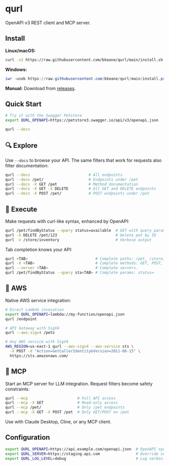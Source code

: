# qurl

OpenAPI v3 REST client and MCP server.

## Install

**Linux/macOS:**
```bash
curl -sS https://raw.githubusercontent.com/bkeane/qurl/main/install.sh | bash
```

**Windows:**
```powershell
iwr -useb https://raw.githubusercontent.com/bkeane/qurl/main/install.ps1 | iex
```

**Manual:** Download from [releases](https://github.com/bkeane/qurl/releases).

## Quick Start

```bash
# Try it with the Swagger Petstore
export QURL_OPENAPI=https://petstore3.swagger.io/api/v3/openapi.json

qurl --docs
```

## 🔍 Explore

Use `--docs` to browse your API. The same filters that work for requests also filter documentation:

```bash
qurl --docs                          # All endpoints
qurl --docs /pet/                    # Endpoints under /pet
qurl --docs -X GET /pet              # Method documentation
qurl --docs -X GET -X DELETE         # All GET and DELETE endpoints
qurl --docs -X POST /pet/            # POST endpoints under /pet
```

## 🚀 Execute

Make requests with curl-like syntax, enhanced by OpenAPI:

```bash
qurl /pet/findByStatus --query status=available  # GET with query param
qurl -X DELETE /pet/123                          # Delete pet by ID
qurl -v /store/inventory                         # Verbose output
```

Tab completion knows your API:
```bash
qurl <TAB>                              # Complete paths: /pet, /store, /user
qurl -X <TAB>                           # Complete methods: GET, POST, PUT, DELETE
qurl --server <TAB>                     # Complete servers.
qurl /pet/findByStatus --query sta<TAB> # Complete params: status=
```

## 🔐 AWS

Native AWS service integration:

```bash
# Direct Lambda invocation
export QURL_OPENAPI=lambda://my-function/openapi.json
qurl /endpoint

# API Gateway with SigV4
qurl --aws-sigv4 /pets

# Any AWS service with SigV4
AWS_REGION=us-east-1 qurl --aws-sigv4 --aws-service sts \
  -X POST -d "Action=GetCallerIdentity&Version=2011-06-15" \
  https://sts.amazonaws.com/
```

## 🤖 MCP

Start an MCP server for LLM integration. Request filters become safety constraints:

```bash
qurl --mcp                      # Full API access
qurl --mcp -X GET               # Read-only access
qurl --mcp /pet/                # Only /pet endpoints
qurl --mcp -X GET -X POST /pet  # Only GET/POST on /pet
```

Use with Claude Desktop, Cline, or any MCP client.

## Configuration

```bash
export QURL_OPENAPI=https://api.example.com/openapi.json  # OpenAPI spec URL
export QURL_SERVER=https://staging.api.com                # Override server
export QURL_LOG_LEVEL=debug                               # Log verbosity
```